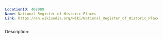 ```yaml
---
LocationID: 468089
Name: National Register of Historic Places
Link: https://en.wikipedia.org/wiki/National_Register_of_Historic_Places_listings_in_Hennepin_County,_Minnesota
---
```


Description:
